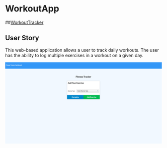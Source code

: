 # WorkoutApp
##[WorkoutTracker](https://slam427.github.io/WorkoutApp/)


## User Story
This web-based application allows a user to track daily workouts. The user has the ability to log multiple exercises in a workout on a given day. 

![Workout Tracker](public/main.png "Link to app")

